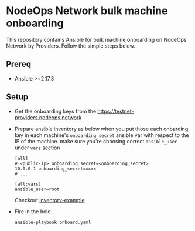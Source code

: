 # NodeOps Network bulk machine onboarding

This repository contains Ansible for bulk machine onboarding on NodeOps Network by Providers. Follow the simple steps below.

## Prereq

- Ansible >=2.17.3

## Setup

- Get the onboarding keys from the <https://testnet-providers.nodeops.network>

- Prepare ansible inventory as below when you put those each onbarding key in each machine's `onboarding_secret` ansible var with respect to the IP of the machine. make sure you're choosing correct `ansible_user` under `vars` section

  ```inventory
  [all]
  # <public-ip> onboarding_secret=<onboarding_secret>
  10.0.0.1 onboarding_secret=xxxx
  # ...

  [all:vars]
  ansible_user=root
  ```

  Checkout [inventory-example](./inventory-example)

- Fire in the hole

  ```shell
  ansible-playbook onboard.yaml
  ```
